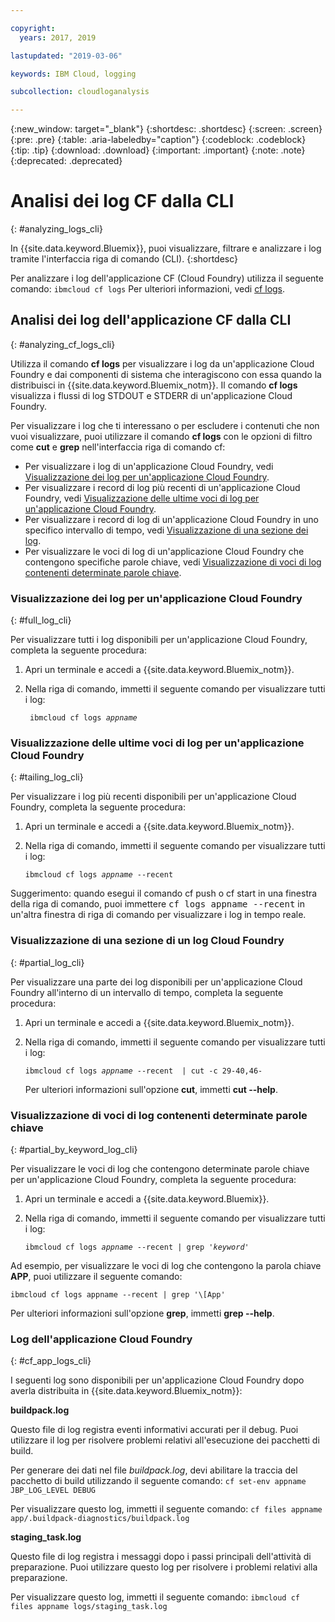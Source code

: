 ```yaml
---

copyright:
  years: 2017, 2019

lastupdated: "2019-03-06"

keywords: IBM Cloud, logging

subcollection: cloudloganalysis

---
```


{:new_window: target="_blank"}
{:shortdesc: .shortdesc}
{:screen: .screen}
{:pre: .pre}
{:table: .aria-labeledby="caption"}
{:codeblock: .codeblock}
{:tip: .tip}
{:download: .download}
{:important: .important}
{:note: .note}
{:deprecated: .deprecated}


# Analisi dei log CF dalla CLI
{: #analyzing_logs_cli}

In {{site.data.keyword.Bluemix}}, puoi visualizzare, filtrare e analizzare i log tramite l'interfaccia riga di comando (CLI). 
{:shortdesc}

Per analizzare i log dell'applicazione CF (Cloud Foundry) utilizza il seguente comando: `ibmcloud cf logs`
Per ulteriori informazioni, vedi [cf logs](/docs/cli/reference/ibmcloud?topic=cloud-cli-cf#cf_logs).


## Analisi dei log dell'applicazione CF dalla CLI
{: #analyzing_cf_logs_cli}

Utilizza il comando **cf logs** per visualizzare i log da un'applicazione Cloud Foundry e dai componenti di sistema che interagiscono con essa quando la distribuisci in {{site.data.keyword.Bluemix_notm}}. Il comando **cf logs** visualizza i flussi di log STDOUT e STDERR di un'applicazione Cloud Foundry.

Per visualizzare i log che ti interessano o per escludere i contenuti che non vuoi visualizzare, puoi utilizzare il comando **cf logs** con le opzioni di filtro come **cut** e **grep** nell'interfaccia riga di comando cf:

* Per visualizzare i log di un'applicazione Cloud Foundry, vedi [Visualizzazione dei log per un'applicazione Cloud Foundry](/docs/services/CloudLogAnalysis/cfapps?topic=cloudloganalysis-analyzing_logs_cli#full_log_cli).
* Per visualizzare i record di log più recenti di un'applicazione Cloud Foundry, vedi [Visualizzazione delle ultime voci di log per un'applicazione Cloud Foundry](/docs/services/CloudLogAnalysis/cfapps?topic=cloudloganalysis-analyzing_logs_cli#tailing_log_cli).
* Per visualizzare i record di log di un'applicazione Cloud Foundry in uno specifico intervallo di tempo, vedi [Visualizzazione di una sezione dei log](/docs/services/CloudLogAnalysis/cfapps?topic=cloudloganalysis-analyzing_logs_cli#partial_log_cli).
* Per visualizzare le voci di log di un'applicazione Cloud Foundry che contengono specifiche parole chiave, vedi [Visualizzazione di voci di log contenenti determinate parole chiave](logging_view_cli.html#partial_by_keyword_log_cli).


### Visualizzazione dei log per un'applicazione Cloud Foundry
{: #full_log_cli}

Per visualizzare tutti i log disponibili per un'applicazione Cloud Foundry, completa la seguente procedura:

1. Apri un terminale e accedi a {{site.data.keyword.Bluemix_notm}}.

2. Nella riga di comando, immetti il seguente comando per visualizzare tutti i log:

   <pre class="pre screen"><code> ibmcloud cf logs <var class="keyword varname">appname</var></code></pre>
   
   
### Visualizzazione delle ultime voci di log per un'applicazione Cloud Foundry
{: #tailing_log_cli}

Per visualizzare i log più recenti disponibili per un'applicazione Cloud Foundry, completa la seguente procedura:

1. Apri un terminale e accedi a {{site.data.keyword.Bluemix_notm}}.

2. Nella riga di comando, immetti il seguente comando per visualizzare tutti i log:

     <pre class="pre screen"><code>ibmcloud cf logs <var class="keyword varname">appname</var> --recent</code></pre>

<div class="note tip"><span class="tiptitle">Suggerimento:</span> quando esegui il comando <span class="keyword cmdname">cf push</span> o <span class="keyword cmdname">cf
start</span> in una finestra della riga di comando, puoi immettere <samp class="ph codeph">cf logs appname --recent</samp> in un'altra finestra di riga di comando per visualizzare i log in tempo reale. </div>


### Visualizzazione di una sezione di un log Cloud Foundry
{: #partial_log_cli}

Per visualizzare una parte dei log disponibili per un'applicazione Cloud Foundry all'interno di un intervallo di tempo, completa la seguente procedura:

1. Apri un terminale e accedi a {{site.data.keyword.Bluemix_notm}}.

2. Nella riga di comando, immetti il seguente comando per visualizzare tutti i log:

    <pre class="pre screen"><code>ibmcloud cf logs <var class="keyword varname">appname</var> --recent  | cut -c 29-40,46-</code></pre>
    
    Per ulteriori informazioni sull'opzione **cut**, immetti **cut --help**.


### Visualizzazione di voci di log contenenti determinate parole chiave
{: #partial_by_keyword_log_cli}

Per visualizzare le voci di log che contengono determinate parole chiave per un'applicazione Cloud Foundry, completa la seguente procedura:

1. Apri un terminale e accedi a {{site.data.keyword.Bluemix}}.

2. Nella riga di comando, immetti il seguente comando per visualizzare tutti i log:

    <pre class="pre screen"><code>ibmcloud cf logs <var class="keyword varname">appname</var> --recent | grep '<var class="keyword varname">keyword</var>'</code></pre>
    

Ad esempio, per visualizzare le voci di log che contengono la parola chiave **APP**, puoi utilizzare il seguente comando:

<pre class="pre screen"><code>ibmcloud cf logs appname --recent | grep '\[App'</code></pre>

Per ulteriori informazioni sull'opzione **grep**, immetti **grep --help**.


### Log dell'applicazione Cloud Foundry
{: #cf_app_logs_cli}

I seguenti log sono disponibili per un'applicazione Cloud Foundry dopo averla distribuita in {{site.data.keyword.Bluemix_notm}}:

**buildpack.log**

Questo file di log registra eventi informativi accurati per il debug. Puoi utilizzare il log per risolvere problemi relativi all'esecuzione dei pacchetti di build.

Per generare dei dati nel file *buildpack.log*, devi abilitare la traccia del pacchetto di build utilizzando il seguente comando: `cf set-env appname JBP_LOG_LEVEL DEBUG`
   
Per visualizzare questo log, immetti il seguente comando: `cf files appname app/.buildpack-diagnostics/buildpack.log`


**staging_task.log**

Questo file di log registra i messaggi dopo i passi principali dell'attività di preparazione. Puoi utilizzare questo log per risolvere i problemi relativi alla preparazione.

Per visualizzare questo log, immetti il seguente comando: `ibmcloud cf files appname logs/staging_task.log`




